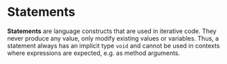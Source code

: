 # Statements

**Statements** are language constructs that are used in iterative code. They never produce any value, only modify existing values or variables. Thus, a statement always has an implicit type `void` and cannot be used in contexts where expressions are expected, e.g. as method arguments.